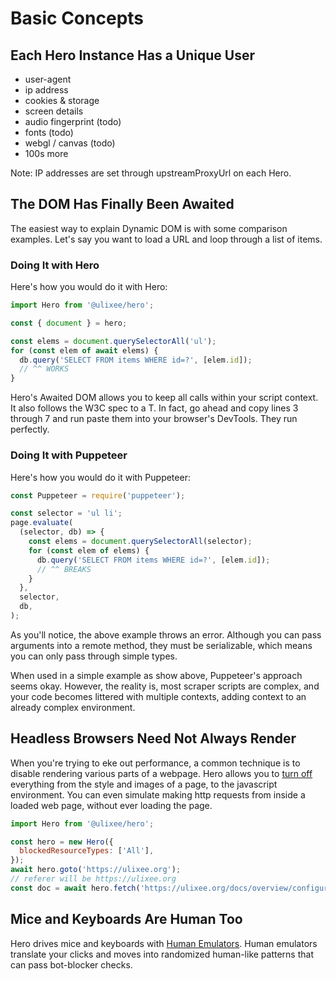 # Basic Concepts

## Each Hero Instance Has a Unique User

- user-agent
- ip address
- cookies & storage
- screen details
- audio fingerprint (todo)
- fonts (todo)
- webgl / canvas  (todo)
- 100s more

Note: IP addresses are set through upstreamProxyUrl on each Hero.

## The DOM Has Finally Been Awaited

The easiest way to explain Dynamic DOM is with some comparison examples. Let's say you want to load a URL and loop through a list of items.

### Doing It with Hero

Here's how you would do it with Hero:

```js
import Hero from '@ulixee/hero';

const { document } = hero;

const elems = document.querySelectorAll('ul');
for (const elem of await elems) {
  db.query('SELECT FROM items WHERE id=?', [elem.id]);
  // ^^ WORKS
}
```

Hero's Awaited DOM allows you to keep all calls within your script context. It also follows the W3C spec to a T. In fact, go ahead and copy lines 3 through 7 and run paste them into your browser's DevTools. They run perfectly.

### Doing It with Puppeteer

Here's how you would do it with Puppeteer:

```js
const Puppeteer = require('puppeteer');

const selector = 'ul li';
page.evaluate(
  (selector, db) => {
    const elems = document.querySelectorAll(selector);
    for (const elem of elems) {
      db.query('SELECT FROM items WHERE id=?', [elem.id]);
      // ^^ BREAKS
    }
  },
  selector,
  db,
);
```

As you'll notice, the above example throws an error. Although you can pass arguments into a remote method, they must be serializable, which means you can only pass through simple types.

When used in a simple example as show above, Puppeteer's approach seems okay. However, the reality is, most scraper scripts are complex, and your code becomes littered with multiple contexts, adding context to an already complex environment.

## Headless Browsers Need Not Always Render

When you're trying to eke out performance, a common technique is to disable rendering various parts of a webpage. Hero allows you to [turn off](/docs/overview/configuration#blocked-resources) everything from the style and images of a page, to the javascript environment. You can even simulate making http requests from inside a loaded web page, without ever loading the page.

```js
import Hero from '@ulixee/hero';

const hero = new Hero({
  blockedResourceTypes: ['All'],
});
await hero.goto('https://ulixee.org');
// referer will be https://ulixee.org
const doc = await hero.fetch('https://ulixee.org/docs/overview/configuration');
```

## Mice and Keyboards Are Human Too

Hero drives mice and keyboards with [Human Emulators](/docs/hero/plugins/human-emulators). Human emulators translate your clicks and moves into randomized human-like patterns that can pass bot-blocker checks.
